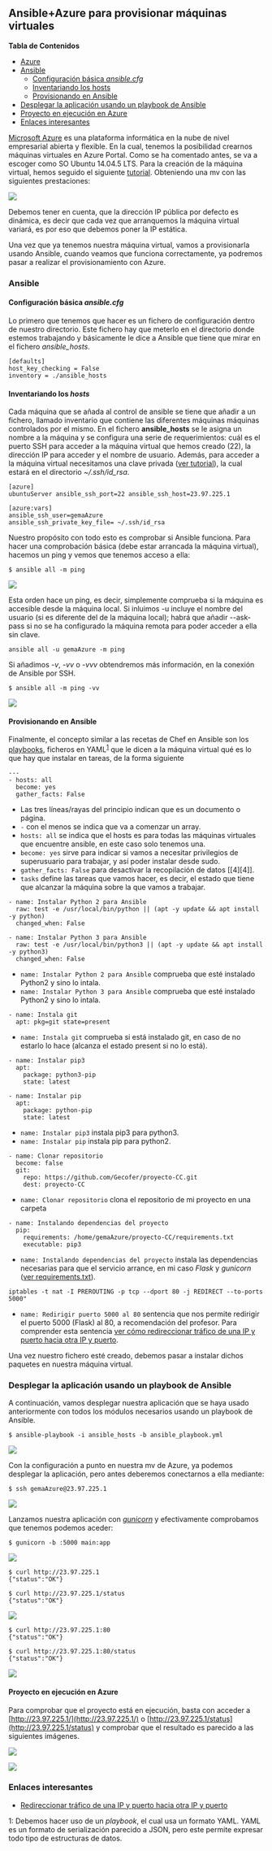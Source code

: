 ## Ansible+Azure para provisionar máquinas virtuales <a name="id1"></a>

**Tabla de Contenidos**

- [Azure](#id1)
- [Ansible](#id21)
  - [Configuración básica _ansible.cfg_](#id2)
  - [Inventariando los hosts](#id3)
  - [Provisionando en Ansible](#id4)
-  [Desplegar la aplicación usando un playbook de Ansible](#id5)
  - [Proyecto en ejecución en Azure](#id6)
- [Enlaces interesantes](#id7)

[Microsoft Azure](https://azure.microsoft.com/es-es/) es una plataforma informática en la nube de nivel empresarial abierta y flexible. En la cual, tenemos la posibilidad crearnos máquinas virtuales en Azure Portal. Como se ha comentado antes, se va a escoger como SO Ubuntu 14.04.5 LTS. Para la creación de la máquina virtual, hemos seguido el siguiente [tutorial](https://docs.microsoft.com/es-es/azure/virtual-machines/linux/quick-create-portal?toc=%2fazure%2fvirtual-machines%2flinux%2ftoc.json). Obteniendo una mv con las siguientes prestaciones:

![](../../docs/images/azure0.png)

Debemos tener en cuenta, que la dirección IP pública por defecto es dinámica, es decir que cada vez que arranquemos la máquina virtual variará, es por eso que debemos poner la IP estática.

Una vez que ya tenemos nuestra máquina virtual, vamos a provisionarla usando Ansible, cuando veamos que funciona correctamente, ya podremos pasar a realizar el provisionamiento con Azure.

### Ansible <a name="id21"></a>

#### Configuración básica _ansible.cfg_ <a name="id2"></a>

Lo primero que tenemos que hacer es un fichero de configuración dentro de nuestro directorio. Este fichero hay que meterlo en el directorio donde estemos trabajando y básicamente le dice a Ansible que tiene que mirar en el fichero *ansible_hosts*.

~~~
[defaults]
host_key_checking = False
inventory = ./ansible_hosts
~~~

#### Inventariando los _hosts_ <a name="id3"></a>

Cada máquina que se añada al control de ansible se tiene que añadir a un fichero, llamado inventario que contiene las diferentes máquinas máquinas controlados por el mismo. En el fichero **ansible_hosts** se le asigna un nombre a la máquina y se configura una serie de requerimientos: cuál es el puerto SSH para acceder a la máquina virtual que hemos creado (22), la dirección IP para acceder y el nombre de usuario. Además, para acceder a la máquina virtual necesitamos una clave privada ([ver tutorial](https://docs.microsoft.com/es-es/azure/virtual-machines/linux/quick-create-portal?toc=%2fazure%2fvirtual-machines%2flinux%2ftoc.json)), la cual estará en el directorio *~/.ssh/id_rsa*.

~~~
[azure]
ubuntuServer ansible_ssh_port=22 ansible_ssh_host=23.97.225.1

[azure:vars]
ansible_ssh_user=gemaAzure
ansible_ssh_private_key_file= ~/.ssh/id_rsa
~~~

Nuestro propósito con todo esto es comprobar si Ansible funciona. Para hacer una comprobación básica (debe estar arrancada la máquina virtual), hacemos un ping y vemos que tenemos acceso a ella:

~~~
$ ansible all -m ping
~~~

![](../../docs/images/azure1.png)

Esta orden hace un ping, es decir, simplemente comprueba si la máquina es accesible desde la máquina local. Si inluimos -u incluye el nombre del usuario (si es diferente del de la máquina local); habrá que añadir --ask-pass si no se ha configurado la máquina remota para poder acceder a ella sin clave.

~~~
ansible all -u gemaAzure -m ping
~~~

Si añadimos *-v*, _-vv_ o _-vvv_ obtendremos más información, en la conexión de Ansible por SSH.

~~~
$ ansible all -m ping -vv
~~~

![](../../docs/images/azure2.png)

#### Provisionando en Ansible <a name="id4"></a>

Finalmente, el concepto similar a las recetas de Chef en Ansible son los [playbooks](https://davidwinter.me/introduction-to-ansible/), ficheros en YAML<sup>[1](#myfootnote1)</sup> que le dicen a la máquina virtual qué es lo que hay que instalar en tareas, de la forma siguiente

~~~
---
- hosts: all
  become: yes
  gather_facts: False
~~~

- Las tres líneas/rayas del principio indican que es un documento o página.
- `-` con el menos se indica que va a comenzar un array.
- `hosts: all` se indica que el hosts es para todas las máquinas virtuales que encuentre ansible, en este caso solo tenemos una.
- `become: yes` sirve para indicar si vamos a necesitar privilegios de superusuario para trabajar, y así poder instalar desde sudo.
- `gather_facts: False` para desactivar la recopilación de datos [[4][4]].
- `tasks` define las tareas que vamos hacer, es decir, el estado que tiene que alcanzar la máquina sobre la que vamos a trabajar.

~~~
- name: Instalar Python 2 para Ansible
  raw: test -e /usr/local/bin/python || (apt -y update && apt install -y python)
  changed_when: False

- name: Instalar Python 3 para Ansible
  raw: test -e /usr/local/bin/python3 || (apt -y update && apt install -y python3)
  changed_when: False

~~~

- `name: Instalar Python 2 para Ansible` comprueba que esté instalado Python2 y sino lo intala.
- `name: Instalar Python 3 para Ansible` comprueba que esté instalado Python2 y sino lo intala.

~~~
- name: Instala git
  apt: pkg=git state=present
~~~

- `name: Instala git` comprueba si está instalado git, en caso de no estarlo lo hace (alcanza el estado present si no lo está).

~~~
- name: Instalar pip3
  apt:
    package: python3-pip
    state: latest

- name: Instalar pip
  apt:
    package: python-pip
    state: latest
~~~

- `name: Instalar pip3` instala pip3 para python3.
- `name: Instalar pip` instala pip para python2.

~~~
- name: Clonar repositorio
  become: false
  git:
    repo: https://github.com/Gecofer/proyecto-CC.git
    dest: proyecto-CC
~~~

- `name: Clonar repositorio` clona el repositorio de mi proyecto en una carpeta

~~~
- name: Instalando dependencias del proyecto
  pip:
    requirements: /home/gemaAzure/proyecto-CC/requirements.txt
    executable: pip3
~~~

- `name: Instalando dependencias del proyecto` instala las dependencias necesarias para que el servicio arrance, en mi caso _Flask_ y _gunicorn_ ([ver requirements.txt](https://github.com/Gecofer/proyecto-CC/blob/master/requirements.txt)).

~~~
iptables -t nat -I PREROUTING -p tcp --dport 80 -j REDIRECT --to-ports 5000"
~~~

- `name: Redirigir puerto 5000 al 80` sentencia que nos permite redirigir el puerto 5000 (Flask) al 80, a recomendación del profesor. Para comprender esta sentencia [ver cómo redireccionar tráfico de una IP y puerto hacia otra IP y puerto](https://blog.desdelinux.net/redireccionar-trafico-iptables/).

Una vez nuestro fichero esté creado, debemos pasar a instalar dichos paquetes en nuestra máquina virtual.


### Desplegar la aplicación usando un playbook de Ansible  <a name="id5"></a>

A continuación, vamos desplegar nuestra aplicación que se haya usado anteriormente con todos los módulos necesarios usando un playbook de Ansible.

~~~
$ ansible-playbook -i ansible_hosts -b ansible_playbook.yml
~~~

![](../../docs/images/azure7.png)

Con la configuración a punto en nuestra mv de Azure, ya podemos desplegar la aplicación, pero antes deberemos conectarnos a ella mediante:

~~~
$ ssh gemaAzure@23.97.225.1
~~~

![](../../docs/images/azure3.png)

Lanzamos nuestra aplicación con [_gunicorn_](https://gunicorn.org) y efectivamente comprobamos que tenemos podemos aceder:

~~~
$ gunicorn -b :5000 main:app
~~~

![](../../docs/images/azure4.png)

~~~
$ curl http://23.97.225.1
{"status":"OK"}

$ curl http://23.97.225.1/status
{"status":"OK"}
~~~

![](../../docs/images/azure5.png)

~~~
$ curl http://23.97.225.1:80
{"status":"OK"}

$ curl http://23.97.225.1:80/status
{"status":"OK"}
~~~

![](../../docs/images/azure6.png)


#### Proyecto en ejecución en Azure <a name="id6"></a>

Para comprobar que el proyecto está en ejecución, basta con acceder a [http://23.97.225.1/](http://23.97.225.1/) o [http://23.97.225.1/status](http://23.97.225.1/status) y comprobar que el resultado es parecido a las siguientes imágenes.

![](../../docs/images/azure8.png)

![](../../docs/images/azure9.png)

### Enlaces interesantes <a name="id7"></a>

- [Redireccionar tráfico de una IP y puerto hacia otra IP y puerto](https://blog.desdelinux.net/redireccionar-trafico-iptables/)

<a name="myfootnote1">1</a>: Debemos hacer uso de un _playbook_, el cual usa un formato YAML. YAML es un formato de serialización parecido a JSON, pero este permite expresar todo tipo de estructuras de datos.
